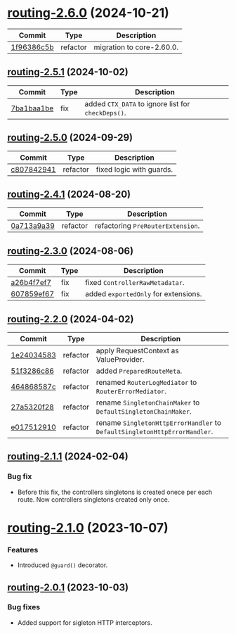 <a name="routing-2.6.0"></a>
# [routing-2.6.0](https://github.com/ditsmod/ditsmod/releases/tag/routing-2.6.0) (2024-10-21)

| Commit | Type | Description |
| -- | -- | -- |
| [1f96386c5b](https://github.com/ditsmod/ditsmod/commit/1f96386c5b58b998) | refactor | migration to core-2.60.0. |

<a name="routing-2.5.1"></a>
## [routing-2.5.1](https://github.com/ditsmod/ditsmod/releases/tag/routing-2.5.1) (2024-10-02)

| Commit | Type | Description |
| -- | -- | -- |
| [7ba1baa1be](https://github.com/ditsmod/ditsmod/commit/7ba1baa1bea0e6173) | fix | added `CTX_DATA` to ignore list for `checkDeps()`. |

<a name="routing-2.5.0"></a>
## [routing-2.5.0](https://github.com/ditsmod/ditsmod/releases/tag/routing-2.5.0) (2024-09-29)

| Commit | Type | Description |
| -- | -- | -- |
| [c807842941](https://github.com/ditsmod/ditsmod/commit/c8078429411929d520) | refactor | fixed logic with guards. |

<a name="routing-2.4.1"></a>
## [routing-2.4.1](https://github.com/ditsmod/ditsmod/releases/tag/routing-2.4.1) (2024-08-20)

| Commit | Type | Description |
| -- | -- | -- |
| [0a713a9a39](https://github.com/ditsmod/ditsmod/commit/0a713a9a39273b) | refactor | refactoring `PreRouterExtension`. |

<a name="routing-2.3.0"></a>
## [routing-2.3.0](https://github.com/ditsmod/ditsmod/releases/tag/routing-2.3.0) (2024-08-06)

| Commit | Type | Description |
| -- | -- | -- |
| [a26b4f7ef7](https://github.com/ditsmod/ditsmod/commit/a26b4f7ef75d99805) | fix | fixed `ControllerRawMetadatar`. |
| [607859ef67](https://github.com/ditsmod/ditsmod/commit/607859ef677ddd728) | fix | added `exportedOnly` for extensions. |


<a name="routing-2.2.0"></a>
## [routing-2.2.0](https://github.com/ditsmod/ditsmod/releases/tag/routing-2.2.0) (2024-04-02)

| Commit | Type | Description |
| -- | -- | -- |
| [1e24034583](https://github.com/ditsmod/ditsmod/commit/1e24034583f5ccb6afa27f75ded6a178310a83ae) | refactor | apply RequestContext as ValueProvider. |
| [51f3286c86](https://github.com/ditsmod/ditsmod/commit/51f3286c860e3266c5ad6cd6191603970a69aa90) | refactor | added `PreparedRouteMeta`. |
| [464868587c](https://github.com/ditsmod/ditsmod/commit/464868587c2ba6ccff9b1739d7095e84816ac250) | refactor | renamed `RouterLogMediator` to `RouterErrorMediator`. |
| [27a5320f28](https://github.com/ditsmod/ditsmod/commit/27a5320f28a5d6ddb4e8660168303150404b5a4f) | refactor | rename `SingletonChainMaker` to `DefaultSingletonChainMaker`. |
| [e017512910](https://github.com/ditsmod/ditsmod/commit/e017512910bdb5448f9416c1bed359074e9fa836) | refactor | rename `SingletonHttpErrorHandler` to `DefaultSingletonHttpErrorHandler`. |

<a name="routing-2.1.1"></a>
## [routing-2.1.1](https://github.com/ditsmod/ditsmod/releases/tag/routing-2.1.1) (2024-02-04)

### Bug fix

- Before this fix, the controllers singletons is created onece per each route. Now controllers singletons created only once.

<a name="routing-2.1.0"></a>
# [routing-2.1.0](https://github.com/ditsmod/ditsmod/releases/tag/routing-2.1.0) (2023-10-07)

### Features

- Introduced `@guard()` decorator.

<a name="routing-2.0.1"></a>
## [routing-2.0.1](https://github.com/ditsmod/ditsmod/releases/tag/routing-2.0.1) (2023-10-03)

### Bug fixes

- Added support for sigleton HTTP interceptors.
